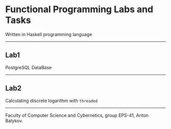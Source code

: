 # Functional Programming Labs and Tasks
Written in Haskell programming language
___
## Lab1
PostgreSQL DataBase
___
## Lab2
Calculating discrete logarithm with ```threaded```
___
Faculty of Computer Science and Cybernetics, group EPS-41, Anton Balykov.